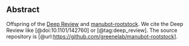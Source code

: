 ## Abstract

Offspring of the [Deep Review](https://github.com/greenelab/deep-review)
and [manubot-rootstock](https://github.com/greenelab/manubot-rootstock).
We cite the Deep Review like [@doi:10.1101/142760] or [@tag:deep_review].
The source repository is [@url:https://github.com/greenelab/manubot-rootstock].
